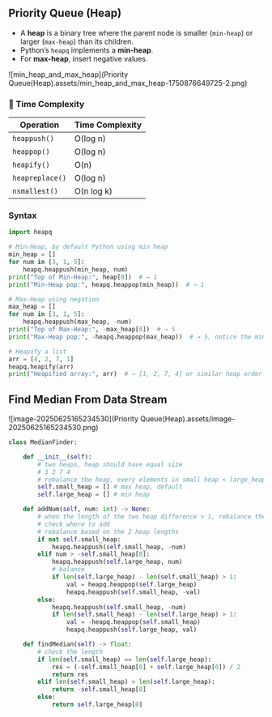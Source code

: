 ## Priority Queue (Heap)

- A **heap** is a binary tree where the parent node is smaller (`min-heap`) or larger (`max-heap`) than its children.
- Python’s `heapq` implements a **min-heap**.
- For **max-heap**, insert negative values.

![min_heap_and_max_heap](Priority Queue(Heap).assets/min_heap_and_max_heap-1750876649725-2.png)

### 🧮 Time Complexity

| Operation       | Time Complexity |
| --------------- | --------------- |
| `heappush()`    | O(log n)        |
| `heappop()`     | O(log n)        |
| `heapify()`     | O(n)            |
| `heapreplace()` | O(log n)        |
| `nsmallest()`   | O(n log k)      |

### Syntax

```python
import heapq

# Min-Heap, by default Python using min heap
min_heap = []
for num in [3, 1, 5]:
    heapq.heappush(min_heap, num)
print("Top of Min-Heap:", heap[0])  # → 1
print("Min-Heap pop:", heapq.heappop(min_heap))  # → 1

# Max-Heap using negation
max_heap = []
for num in [3, 1, 5]:
    heapq.heappush(max_heap, -num)
print("Top of Max-Heap:", -max_heap[0])  # → 5
print("Max-Heap pop:", -heapq.heappop(max_heap))  # → 5, notice the minus sign

# Heapify a list
arr = [4, 2, 7, 1]
heapq.heapify(arr)
print("Heapified array:", arr)  # → [1, 2, 7, 4] or similar heap order
```

## Find Median From Data Stream

![image-20250625165234530](Priority Queue(Heap).assets/image-20250625165234530.png)

```python
class MedianFinder:

    def __init__(self):
        # two heaps, heap should have equal size
        # 3 2 7 4
        # rebalance the heap, every elements in small heap < large_heap[0]
        self.small_heap = [] # max heap, default
        self.large_heap = [] # min heap

    def addNum(self, num: int) -> None:
        # when the length of the two heap difference > 1, rebalance the heap
        # check where to add
        # rebalance based on the 2 heap lengths
        if not self.small_heap:
            heapq.heappush(self.small_heap, -num)
        elif num > -self.small_heap[0]:
            heapq.heappush(self.large_heap, num)
            # balance
            if len(self.large_heap) - len(self.small_heap) > 1:
                val = heapq.heappop(self.large_heap)
                heapq.heappush(self.small_heap, -val)
        else:
            heapq.heappush(self.small_heap, -num)
            if len(self.small_heap) - len(self.large_heap) > 1:
                val = -heapq.heappop(self.small_heap)
                heapq.heappush(self.large_heap, val)

    def findMedian(self) -> float:
        # check the length
        if len(self.small_heap) == len(self.large_heap):
            res = (-self.small_heap[0] + self.large_heap[0]) / 2
            return res
        elif len(self.small_heap) > len(self.large_heap):
            return -self.small_heap[0]
        else:
            return self.large_heap[0]
```

